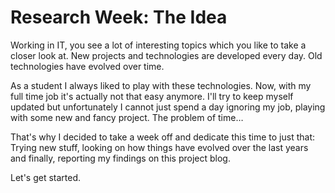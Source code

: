 Research Week: The Idea
=======================

Working in IT, you see a lot of interesting topics which you like to take a closer look at.
New projects and technologies are developed every day.
Old technologies have evolved over time.

As a student I always liked to play with these technologies.
Now, with my full time job it's actually not that easy anymore.
I'll try to keep myself updated but unfortunately
I cannot just spend a day ignoring my job,
playing with some new and fancy project.
The problem of time…

That's why I decided to take a week off and dedicate this time to just that:
Trying new stuff, looking on how things have evolved over the last years
and finally, reporting my findings on this project blog.

Let's get started.


